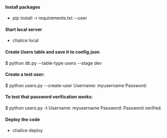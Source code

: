 #### Install packages
* pip install -r requirements.txt --user

#### Start local server
* chalice local

#### Create Users table and save it to config.json
$ python db.py --table-type users --stage dev

#### Create a test user:
$ python users.py --create-user
Username: myusername
Password:

#### To test that password verification works:
$ python users.py -t
Username: myusername
Password:
Password verified.

#### Deploy the code
* chalice deploy
